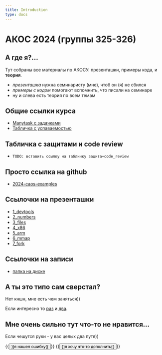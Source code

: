```yaml
---
title: Introduction
type: docs
---
```


# АКОС 2024 (группы 325-326)


## А где я?...

Тут собраны все материалы по АКОСУ: презенташки, примеры кода, и **теория**.

- _презенташка_ нужна семинаристу (мне), чтоб он (я) не сбился
- _примеры с кодом_ помогают вспомнить, что писали на семинаре
- ну и слева есть теория по всем темам


## Общие ссылки курса

- [Manytask с задачками](https://manytask.carzil.ru/)
- [Табличка с успаваемостью](https://docs.google.com/spreadsheets/d/1ynF6GIW1I2x8heONNzOI8XZHmFDhjqBEQcKUZp16U4c/edit?gid=0#gid=0)


## Табличка с защитами и code review

- `TODO: вставить ссылку на табличку защита+code_review`


## Просто ссылка на github

- [2024-caos-examples](https://github.com/DanilaDanila/2024-caos-examples/tree/master)


## Ссылочки на презенташки

- [1_devtools](slides/devtools.slides.html#/)
- [2_numbers](slides/datatypes.slides.html#/)
- [3_files](slides/files.slides.html#/)
- [4_x86](slides/x86.slides.html#/)
- [5_arm](slides/arm.slides.html#/)
- [6_mmap](slides/mmap.slides.html#/)
- [7_fork](slides/fork.slides.html#/)


## Ссылочки на записи

- [папка на диске](https://disk.yandex.ru/d/_UP4I3wQyXR55g)


## А ты это типо сам сверстал?

Нет кншн, мне есть чем заняться))

Если интересно то [раз](https://gohugo.io/) и [два](https://themes.gohugo.io/themes/hugo-book/). 


## Мне очень сильно тут что-то не нравится...

Если чешутся руки - у вас целых два путя))

{{<button href="https://github.com/DanilaDanila/2024-caos-examples/issues/new?assignees=&labels=&projects=&template=%D1%85%D0%BE%D1%87%D1%83--%D1%87%D1%82%D0%BE%D0%B1-%D0%B7%D0%B0-%D0%BC%D0%B5%D0%BD%D1%8F-%D0%BA%D1%82%D0%BE-%D0%BD%D0%B8%D0%B1%D1%83%D0%B4%D1%8C-%D0%BF%D0%BE%D0%BF%D1%80%D0%B0%D0%B2%D0%B8%D0%BB-%D0%BE%D1%88%D0%B8%D0%B1%D0%BA%D1%83.md&title=">}}я нашел ошибку{{</button>}}
{{<button href="https://docs.github.com/en/pull-requests/collaborating-with-pull-requests/proposing-changes-to-your-work-with-pull-requests/creating-a-pull-request">}}я хочу что-то дополнить{{</button>}}
